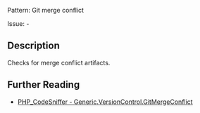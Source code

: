 Pattern: Git merge conflict

Issue: -

## Description

Checks for merge conflict artifacts.

## Further Reading

* [PHP_CodeSniffer - Generic.VersionControl.GitMergeConflict](https://github.com/PHPCSStandards/PHP_CodeSniffer/blob/master/src/Standards/Generic/Sniffs/VersionControl/GitMergeConflictSniff.php)